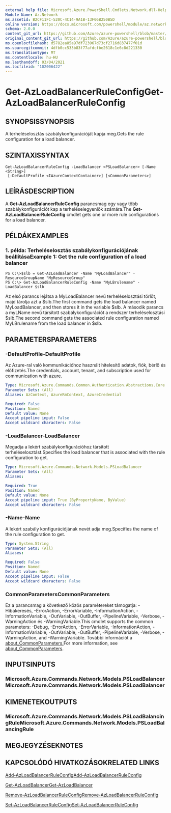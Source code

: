 ```yaml
---
external help file: Microsoft.Azure.PowerShell.Cmdlets.Network.dll-Help.xml
Module Name: Az.Network
ms.assetid: B2CF11FC-520C-4C14-9A1B-13F06B250B5D
online version: https://docs.microsoft.com/powershell/module/az.network/get-azloadbalancerruleconfig
schema: 2.0.0
content_git_url: https://github.com/Azure/azure-powershell/blob/master/src/Network/Network/help/Get-AzLoadBalancerRuleConfig.md
original_content_git_url: https://github.com/Azure/azure-powershell/blob/master/src/Network/Network/help/Get-AzLoadBalancerRuleConfig.md
ms.openlocfilehash: d5782ea85a97df723967d73cf2716d837477f01d
ms.sourcegitcommit: 4dfb0cc533b83f77afdcfbe2618c1e6c8d221330
ms.translationtype: MT
ms.contentlocale: hu-HU
ms.lasthandoff: 03/04/2021
ms.locfileid: "102006422"
---
```

# <span data-ttu-id="dd2bf-101">Get-AzLoadBalancerRuleConfig</span><span class="sxs-lookup"><span data-stu-id="dd2bf-101">Get-AzLoadBalancerRuleConfig</span></span>

## <span data-ttu-id="dd2bf-102">SYNOPSIS</span><span class="sxs-lookup"><span data-stu-id="dd2bf-102">SYNOPSIS</span></span>
<span data-ttu-id="dd2bf-103">A terheléselosztás szabálykonfigurációját kapja meg.</span><span class="sxs-lookup"><span data-stu-id="dd2bf-103">Gets the rule configuration for a load balancer.</span></span>

## <span data-ttu-id="dd2bf-104">SZINTAXIS</span><span class="sxs-lookup"><span data-stu-id="dd2bf-104">SYNTAX</span></span>

```
Get-AzLoadBalancerRuleConfig -LoadBalancer <PSLoadBalancer> [-Name <String>]
 [-DefaultProfile <IAzureContextContainer>] [<CommonParameters>]
```

## <span data-ttu-id="dd2bf-105">LEÍRÁS</span><span class="sxs-lookup"><span data-stu-id="dd2bf-105">DESCRIPTION</span></span>
<span data-ttu-id="dd2bf-106">A **Get-AzLoadBalancerRuleConfig** parancsmag egy vagy több szabálykonfigurációt kap a terheléselegyenlők számára.</span><span class="sxs-lookup"><span data-stu-id="dd2bf-106">The **Get-AzLoadBalancerRuleConfig** cmdlet gets one or more rule configurations for a load balancer.</span></span>

## <span data-ttu-id="dd2bf-107">PÉLDÁK</span><span class="sxs-lookup"><span data-stu-id="dd2bf-107">EXAMPLES</span></span>

### <span data-ttu-id="dd2bf-108">1. példa: Terheléselosztás szabálykonfigurációjának beállítása</span><span class="sxs-lookup"><span data-stu-id="dd2bf-108">Example 1: Get the rule configuration of a load balancer</span></span>
```
PS C:\>$slb = Get-AzLoadBalancer -Name "MyLoadBalancer" -ResourceGroupName "MyResourceGroup"
PS C:\> Get-AzLoadBalancerRuleConfig -Name "MyLBrulename" -LoadBalancer $slb
```

<span data-ttu-id="dd2bf-109">Az első parancs lejátsa a MyLoadBalancer nevű terheléselosztási törlőt, majd tárolja azt a $slb.</span><span class="sxs-lookup"><span data-stu-id="dd2bf-109">The first command gets the load balancer named MyLoadBalancer, and then stores it in the variable $slb.</span></span>
<span data-ttu-id="dd2bf-110">A második parancs a myLName nevű társított szabálykonfigurációt a rendszer terheléselosztási $slb.</span><span class="sxs-lookup"><span data-stu-id="dd2bf-110">The second command gets the associated rule configuration named MyLBrulename from the load balancer in $slb.</span></span>

## <span data-ttu-id="dd2bf-111">PARAMETERS</span><span class="sxs-lookup"><span data-stu-id="dd2bf-111">PARAMETERS</span></span>

### <span data-ttu-id="dd2bf-112">-DefaultProfile</span><span class="sxs-lookup"><span data-stu-id="dd2bf-112">-DefaultProfile</span></span>
<span data-ttu-id="dd2bf-113">Az Azure-ral való kommunikációhoz használt hitelesítő adatok, fiók, bérlő és előfizetés.</span><span class="sxs-lookup"><span data-stu-id="dd2bf-113">The credentials, account, tenant, and subscription used for communication with azure.</span></span>

```yaml
Type: Microsoft.Azure.Commands.Common.Authentication.Abstractions.Core.IAzureContextContainer
Parameter Sets: (All)
Aliases: AzContext, AzureRmContext, AzureCredential

Required: False
Position: Named
Default value: None
Accept pipeline input: False
Accept wildcard characters: False
```

### <span data-ttu-id="dd2bf-114">-LoadBalancer</span><span class="sxs-lookup"><span data-stu-id="dd2bf-114">-LoadBalancer</span></span>
<span data-ttu-id="dd2bf-115">Megadja a lekért szabálykonfigurációhoz társított terheléselosztást.</span><span class="sxs-lookup"><span data-stu-id="dd2bf-115">Specifies the load balancer that is associated with the rule configuration to get.</span></span>

```yaml
Type: Microsoft.Azure.Commands.Network.Models.PSLoadBalancer
Parameter Sets: (All)
Aliases:

Required: True
Position: Named
Default value: None
Accept pipeline input: True (ByPropertyName, ByValue)
Accept wildcard characters: False
```

### <span data-ttu-id="dd2bf-116">-Name</span><span class="sxs-lookup"><span data-stu-id="dd2bf-116">-Name</span></span>
<span data-ttu-id="dd2bf-117">A lekért szabály konfigurációjának nevét adja meg.</span><span class="sxs-lookup"><span data-stu-id="dd2bf-117">Specifies the name of the rule configuration to get.</span></span>

```yaml
Type: System.String
Parameter Sets: (All)
Aliases:

Required: False
Position: Named
Default value: None
Accept pipeline input: False
Accept wildcard characters: False
```

### <span data-ttu-id="dd2bf-118">CommonParameters</span><span class="sxs-lookup"><span data-stu-id="dd2bf-118">CommonParameters</span></span>
<span data-ttu-id="dd2bf-119">Ez a parancsmag a következő közös paramétereket támogatja: -Hibakeresés, -ErrorAction, -ErrorVariable, -InformationAction, -InformationVariable, -OutVariable, -OutBuffer, -PipelineVariable, -Verbose, -WarningAction és -WarningVariable.</span><span class="sxs-lookup"><span data-stu-id="dd2bf-119">This cmdlet supports the common parameters: -Debug, -ErrorAction, -ErrorVariable, -InformationAction, -InformationVariable, -OutVariable, -OutBuffer, -PipelineVariable, -Verbose, -WarningAction, and -WarningVariable.</span></span> <span data-ttu-id="dd2bf-120">További információt a [about_CommonParameters.](http://go.microsoft.com/fwlink/?LinkID=113216)</span><span class="sxs-lookup"><span data-stu-id="dd2bf-120">For more information, see [about_CommonParameters](http://go.microsoft.com/fwlink/?LinkID=113216).</span></span>

## <span data-ttu-id="dd2bf-121">INPUTS</span><span class="sxs-lookup"><span data-stu-id="dd2bf-121">INPUTS</span></span>

### <span data-ttu-id="dd2bf-122">Microsoft.Azure.Commands.Network.Models.PSLoadBalancer</span><span class="sxs-lookup"><span data-stu-id="dd2bf-122">Microsoft.Azure.Commands.Network.Models.PSLoadBalancer</span></span>

## <span data-ttu-id="dd2bf-123">KIMENETEK</span><span class="sxs-lookup"><span data-stu-id="dd2bf-123">OUTPUTS</span></span>

### <span data-ttu-id="dd2bf-124">Microsoft.Azure.Commands.Network.Models.PSLoadBalancingRule</span><span class="sxs-lookup"><span data-stu-id="dd2bf-124">Microsoft.Azure.Commands.Network.Models.PSLoadBalancingRule</span></span>

## <span data-ttu-id="dd2bf-125">MEGJEGYZÉSEK</span><span class="sxs-lookup"><span data-stu-id="dd2bf-125">NOTES</span></span>

## <span data-ttu-id="dd2bf-126">KAPCSOLÓDÓ HIVATKOZÁSOK</span><span class="sxs-lookup"><span data-stu-id="dd2bf-126">RELATED LINKS</span></span>

[<span data-ttu-id="dd2bf-127">Add-AzLoadBalancerRuleConfig</span><span class="sxs-lookup"><span data-stu-id="dd2bf-127">Add-AzLoadBalancerRuleConfig</span></span>](./Add-AzLoadBalancerRuleConfig.md)

[<span data-ttu-id="dd2bf-128">Get-AzLoadBalancer</span><span class="sxs-lookup"><span data-stu-id="dd2bf-128">Get-AzLoadBalancer</span></span>](./Get-AzLoadBalancer.md)

[<span data-ttu-id="dd2bf-129">Remove-AzLoadBalancerRuleConfig</span><span class="sxs-lookup"><span data-stu-id="dd2bf-129">Remove-AzLoadBalancerRuleConfig</span></span>](./Remove-AzLoadBalancerRuleConfig.md)

[<span data-ttu-id="dd2bf-130">Set-AzLoadBalancerRuleConfig</span><span class="sxs-lookup"><span data-stu-id="dd2bf-130">Set-AzLoadBalancerRuleConfig</span></span>](./Set-AzLoadBalancerRuleConfig.md)


